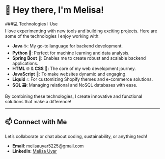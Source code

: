 # 👋 Hey there, I'm Melisa!  

###💻 Technologies I Use  
I love experimenting with new tools and building exciting projects. Here are some of the technologies I enjoy working with:  

- **Java** ☕: My go-to language for backend development.  
- **Python** 🐍: Perfect for machine learning and data analysis.  
- **Spring Boot** 🌱: Enables me to create robust and scalable backend applications.  
- **HTML** 🌐 & **CSS** 🎨: The core of my web development journey.  
- **JavaScript** 🌟: To make websites dynamic and engaging.  
- **Liquid** 💧: For customizing Shopify themes and e-commerce solutions.  
- **SQL** 🗃️: Managing relational and NoSQL databases with ease.  

By combining these technologies, I create innovative and functional solutions that make a difference!  

---

## 📫 Connect with Me  
Let’s collaborate or chat about coding, sustainability, or anything tech!  

- **Email**: [melisauyar5225@gmail.com](mailto:melisauyar5225@gmail.com)  
- **LinkedIn**: [Melisa Uyar](https://www.linkedin.com/in/melisa-uyar-78653a200/)  

<!--
**melisau/melisau** is a ✨ _special_ ✨ repository because its `README.md` (this file) appears on your GitHub profile.

Here are some ideas to get you started:

- 🔭 I’m currently working on ...
- 🌱 I’m currently learning ...
- 👯 I’m looking to collaborate on ...
- 🤔 I’m looking for help with ...
- 💬 Ask me about ...
- 📫 How to reach me: ...
- 😄 Pronouns: ...
- ⚡ Fun fact: ...
-->
